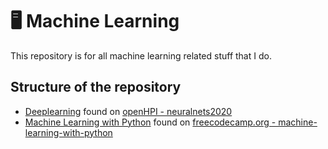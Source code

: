 # :desktop_computer: Machine Learning

This repository is for all machine learning related stuff that I do.

## Structure of the repository

* [Deeplearning](./Deeplearning) found on [openHPI - neuralnets2020](https://open.hpi.de/courses/neuralnets2020/overview)
* [Machine Learning with Python](./machine-learning-with-python) found on [freecodecamp.org - machine-learning-with-python](https://www.freecodecamp.org/learn/machine-learning-with-python/)
